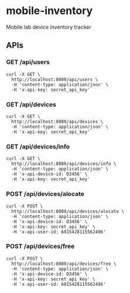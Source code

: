 # mobile-inventory
Mobile lab device inventory tracker


## APIs

### GET /api/users
```
curl -X GET \
  http://localhost:8080/api/users \
  -H 'content-type: application/json' \
  -H 'x-api-key: secret_api_key'
```

### GET /api/devices
```
curl -X GET \
  http://localhost:8080/api/devices \
  -H 'content-type: application/json' \
  -H 'x-api-key: secret_api_key'
```

### GET /api/devices/info
```
curl -X GET \
  http://localhost:8080/api/devices/info \
  -H 'content-type: application/json' \
  -H 'x-api-device-id: D3456' \
  -H 'x-api-key: secret_api_key'
```

### POST /api/devices/alocate 
```
curl -X POST \
  http://localhost:8080/api/devices/alocate \
  -H 'content-type: application/json' \
  -H 'x-api-device-id: D3456' \
  -H 'x-api-key: secret_api_key' \
  -H 'x-api-user-id: 6015428115562496'
```
### POST /api/devices/free
```
curl -X POST \
  http://localhost:8080/api/devices/free \
  -H 'content-type: application/json' \
  -H 'x-api-device-id: D3456' \
  -H 'x-api-key: secret_api_key' \
  -H 'x-api-user-id: 6015428115562496'
```
